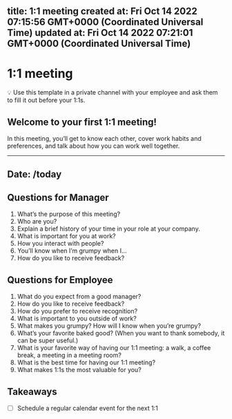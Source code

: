 
title: 1:1 meeting
created at: Fri Oct 14 2022 07:15:56 GMT+0000 (Coordinated Universal Time)
updated at: Fri Oct 14 2022 07:21:01 GMT+0000 (Coordinated Universal Time)
---

# 1:1 meeting

💡 Use this template in a private channel with your employee and ask them to fill it out before your 1:1s.

## Welcome to your first 1:1 meeting!

In this meeting, you’ll get to know each other, cover work habits and preferences, and talk about how you can work well together.

* * *

## 

## Date: /today

## Questions for Manager

1.  What’s the purpose of this meeting?
2.  Who are you?
3.  Explain a brief history of your time in your role at your company.
4.  What is important for you at work?
5.  How you interact with people?
6.  You’ll know when I’m grumpy when I...
7.  How do you like to receive feedback?

## Questions for Employee

1.  What do you expect from a good manager?
2.  How do you like to receive feedback?
3.  How do you prefer to receive recognition?
4.  What is important to you outside of work?
5.  What makes you grumpy? How will I know when you’re grumpy?
6.  What’s your favorite baked good? (When you want to thank somebody, it can be super useful.)
7.  What is your favorite way of having our 1:1 meeting: a walk, a coffee break, a meeting in a meeting room?
8.  What is the best time for having our 1:1 meeting?
9.  What makes 1:1s the most valuable for you?

## Takeaways

-   [ ] Schedule a regular calendar event for the next 1:1

          